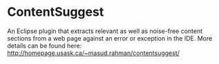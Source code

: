 ContentSuggest
==============

An Eclipse plugin that extracts relevant as well as noise-free content sections from a web page against an error or exception in the IDE. More details can be found here: http://homepage.usask.ca/~masud.rahman/contentsuggest/
